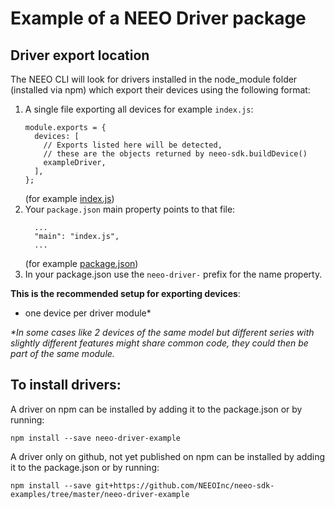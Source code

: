 # Example of a NEEO Driver package

## Driver export location

The NEEO CLI will look for drivers installed in the node_module folder (installed via npm) which export their devices using the following format:

1. A single file exporting all devices for example `index.js`:
    ```
    module.exports = {
      devices: [
        // Exports listed here will be detected,
        // these are the objects returned by neeo-sdk.buildDevice()
        exampleDriver,
      ],
    };
    ```
    (for example [index.js](./index.js))
2. Your `package.json` main property points to that file:
    ```
      ...
      "main": "index.js",
      ...
    ```
    (for example [package.json](./package.json))
3. In your package.json use the `neeo-driver-` prefix for the name property.

__This is the recommended setup for exporting devices__:
* one device per driver module*

_*In some cases like 2 devices of the same model but different series with slightly different features might share common code, they could then be part of the same module._

## To install drivers:

A driver on npm can be installed by adding it to the package.json or by running:

```
npm install --save neeo-driver-example
```

A driver only on github, not yet published on npm can be installed by adding it to the package.json or by running: 

```
npm install --save git+https://github.com/NEEOInc/neeo-sdk-examples/tree/master/neeo-driver-example
```
